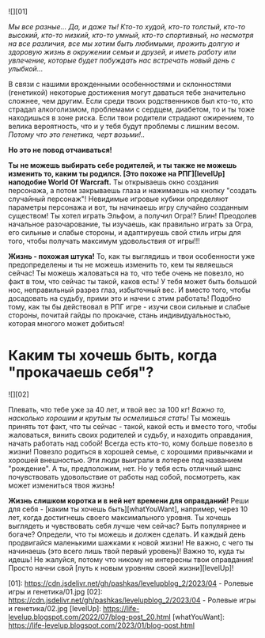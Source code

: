 <!--
Title: Ролевые игры и генетика...
PostId: 729130369968163547
Labels: Записи
Published: true
myname: John Doe
-->

![][01]

*Мы все разные... Да, и даже ты! Кто-то худой, кто-то толстый, кто-то высокий, кто-то низкий, кто-то умный, кто-то спортивный, но несмотря на все различия, все мы хотим быть любимыми, прожить долгую и здоровую жизнь в окружении семьи и друзей, и иметь работу или увлечение, которые будет побуждать нас встречать новый день с улыбкой...*

<!--more-->

В связи с нашими врожденными особенностями и склонностями (генетикой) некоторые достижения могут даваться тебе значительно сложнее, чем другим. Если среди твоих родственников был кто-то, кто страдал алкоголизмом, проблемами с сердцем, диабетом, то и ты тоже находишься в зоне риска. Если твои родители страдают ожирением, то велика вероятность, что и у тебя будут проблемы с лишним весом. *Потому что это генетика, черт возьми!..* 

**Но это не повод отчаиваться!**

**Ты не можешь выбирать себе родителей, и ты также не можешь изменить то, каким ты родился. [Это похоже на РПГ][levelUp] наподобие World Of Warcraft.** Ты открываешь окно создания персонажа, а потом закрываешь глаза и нажимаешь на кнопку "создать случайный персонаж"! Невидимые игровые кубики определяют параметры персонажа и вот, ты начинаешь игру случайно созданным существом! Ты хотел играть Эльфом, а получил Огра!? Блин! Преодолев начальное разочарование, ты изучаешь, как правильно играть за Огра, его сильные и слабые стороны, и адаптируешь свой стиль игры для того, чтобы получать максимум удовольствия от игры!!!

**Жизнь - похожая штука!** То, как ты выглядишь и твои особенности уже предопределены и ты не можешь изменить то, кем ты являешься сейчас! Ты можешь жаловаться на то, что тебе очень не повезло, но факт в том, что сейчас ты такой, каков есть!  У тебя может быть большой нос, неправильный разрез глаз, избыточный вес. И вместо того, чтобы досадовать на судьбу, прими это и начни с этим работать! Подобно тому, как ты бы действовал в РПГ игре - изучи свои сильные и слабые стороны, почитай гайды по прокачке, стань индивидуальностью, которая многого может добиться!

# Каким ты хочешь быть, когда "прокачаешь себя"?

![][02]

Плевать, что тебе уже за 40 лет, и твой вес за 100 кг! *Важно то, насколько хорошим и крутым ты осмелишься стать!* Ты можешь принять тот факт, что ты сейчас - такой, какой есть и вместо того, чтобы жаловаться, винить своих родителей и судьбу, и находить оправдания, начать работать над собой! Всегда есть кто-то, кому больше повезло в жизни! Повезло родиться в хорошей семье, с хорошими привычками и хорошей внешностью. Эти люди выиграли в лотерее под названием "рождение". А ты, предположим, нет. Но у тебя есть отличный шанс почувствовать удовольствие от работы над собой, посмотреть, как может измениться твоя жизнь!

**Жизнь слишком коротка и в ней нет времени для оправданий!** Реши для себя - [каким ты хочешь быть][whatYouWant], например, через 10 лет, когда достигнешь своего максимального уровня. Ты хочешь выглядеть и чувствовать себя лучше чем сейчас? Быть популярнее и богаче? Определи, что ты можешь и должен сделать. И каждый день продвигайся маленькими шажками к новой жизни! Не важно, с чего ты начинаешь (это всего лишь твой первый уровень)! Важно то, куда ты идешь! Не жалуйся, потому что никому не интересны твои оправдания! Просто начни свой [путь к новым уровням своей жизни][levelUp]!

[01]: https://cdn.jsdelivr.net/gh/pashkas/levelupblog_2/2023/04 - Ролевые игры и генетика/01.jpg
[02]: https://cdn.jsdelivr.net/gh/pashkas/levelupblog_2/2023/04 - Ролевые игры и генетика/02.jpg
[levelUp]: https://life-levelup.blogspot.com/2022/07/blog-post_20.html
[whatYouWant]: https://life-levelup.blogspot.com/2023/01/blog-post.html